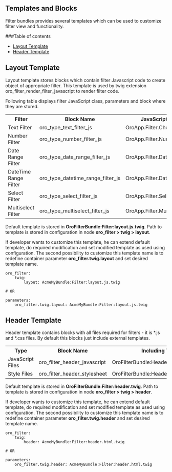 Templates and Blocks
--------------------

Filter bundles provides several templates which can be used to customize filter view and functionality.

###Table of contents

- [Layout Template](#layout-template)
- [Header Template](#header-template)

Layout Template
---------------

Layout template stores blocks which contain filter Javascript code to create object of appropriate filter.
This template is used by twig extension oro_filter_render_filter_javascript to render filter code.

Following table displays filter JavaScript class, parameters and block where they are stored.

<table>
<tr>
    <th>Filter</th>
    <th>Block Name</th>
    <th>JavaScript Class</th>
</tr>
<tr>
    <td>Text Filter</td>
    <td>oro_type_text_filter_js</td>
    <td>OroApp.Filter.ChoiceFilter</td>
</tr>
<tr>
    <td>Number Filter</td>
    <td>oro_type_number_filter_js</td>
    <td>OroApp.Filter.NumberFilter</td>
</tr>

<tr>
    <td>Date Range Filter</td>
    <td>oro_type_date_range_filter_js</td>
    <td>OroApp.Filter.DateFilter</td>
</tr>

<tr>
    <td>DateTime Range Filter</td>
    <td>oro_type_datetime_range_filter_js</td>
    <td>OroApp.Filter.DateTimeFilter</td>
</tr>

<tr>
    <td>Select Filter</td>
    <td>oro_type_select_filter_js</td>
    <td>OroApp.Filter.SelectFilter</td>
</tr>

<tr>
    <td>Multiselect Filter</td>
    <td>oro_type_multiselect_filter_js</td>
    <td>OroApp.Filter.MultiSelectFilter</td>
</tr>
</table>

Default template is stored in **OroFilterBundle:Filter:layout.js.twig**. Path to template is stored
in configuration in node **oro_filter > twig > layout**.

If developer wants to customize this template, he can extend default template, do required modification and
set modified template as used using configuration. The second possibility to customize this template name
is to redefine container parameter **oro_filter.twig.layout** and set desired template name.

```
oro_filter:
    twig:
        layout: AcmeMyBundle:Filter:layout.js.twig

# OR

parameters:
    oro_filter.twig.layout: AcmeMyBundle:Filter:layout.js.twig
```

Header Template
---------------

Header template contains blocks with all files required for filters - it is *.js and *.css files.
By default this blocks just include external templates.

<table>
<tr>
    <th>Type</th>
    <th>Block Name</th>
    <th>Including Template</th>
</tr>
<tr>
    <td>JavaScript Files</td>
    <td>oro_filter_header_javascript</td>
    <td>OroFilterBundle:Header:javascript.html.twig</td>
</tr>
<tr>
    <td>Style Files</td>
    <td>oro_filter_header_stylesheet</td>
    <td>OroFilterBundle:Header:stylesheet.html.twig</td>
</tr>
</table>

Default template is stored in **OroFilterBundle:Filter:header.twig**.
Path to template is stored in configuration in node **oro_filter > twig > header**.

If developer wants to customize this template, he can extend default template, do required modification
and set modified template as used using configuration. The second possibility to customize this template name
is to redefine container parameter **oro_filter.twig.header** and set desired template name.

```
oro_filter:
    twig:
        header: AcmeMyBundle:Filter:header.html.twig

# OR

parameters:
    oro_filter.twig.header: AcmeMyBundle:Filter:header.html.twig
```
